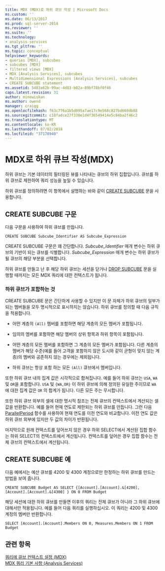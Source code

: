 ```yaml
---
title: MDX (MDX)로 하위 큐브 작성 | Microsoft Docs
ms.custom: ''
ms.date: 06/13/2017
ms.prod: sql-server-2014
ms.reviewer: ''
ms.suite: ''
ms.technology:
- analysis-services
ms.tgt_pltfrm: ''
ms.topic: conceptual
helpviewer_keywords:
- queries [MDX], subcubes
- subcubes [MDX]
- filtered views [MDX]
- MDX [Analysis Services], subcubes
- Multidimensional Expressions [Analysis Services], subcubes
- CREATE SUBCUBE statement
ms.assetid: 5403a62b-99ac-4d83-b02a-89bf78bf0f46
caps.latest.revision: 31
author: minewiskan
ms.author: owend
manager: craigg
ms.openlocfilehash: f63c776a1b5d095a7ae17c9e568c827bd660db88
ms.sourcegitcommit: c18fadce27f330e1d4f36549414e5c84ba2f46c2
ms.translationtype: MT
ms.contentlocale: ko-KR
ms.lasthandoff: 07/02/2018
ms.locfileid: "37178940"
---
```

# <a name="building-subcubes-in-mdx-mdx"></a>MDX로 하위 큐브 작성(MDX)
  하위 큐브는 기본 데이터의 필터링된 뷰를 나타내는 큐브의 하위 집합입니다. 큐브를 하위 큐브로 제한하여 쿼리 성능을 높일 수 있습니다.  
  
 하위 큐브를 정의하려면 이 항목에서 설명하는 바와 같이 [CREATE SUBCUBE](/sql/mdx/mdx-data-definition-create-subcube) 문을 사용합니다.  
  
## <a name="create-subcube-syntax"></a>CREATE SUBCUBE 구문  
 다음 구문을 사용하여 하위 큐브를 만듭니다.  
  
```  
CREATE SUBCUBE Subcube_Identifier AS Subcube_Expression  
```  
  
 CREATE SUBCUBE 구문은 꽤 간단합니다. *Subcube_Identifier* 매개 변수는 하위 큐브의 기반이 되는 큐브를 식별합니다. *Subcube_Expression* 매개 변수는 하위 큐브가 될 큐브의 해당 부분을 선택합니다.  
  
 하위 큐브를 만들고 난 후 해당 하위 큐브는 세션을 닫거나 [DROP SUBCUBE](/sql/mdx/mdx-data-definition-drop-subcube) 문을 실행할 때까지는 모든 MDX 쿼리에 대한 컨텍스트가 됩니다.  
  
### <a name="what-a-subcube-contains"></a>하위 큐브가 포함하는 것  
 CREATE SUBCUBE 문은 간단하게 사용할 수 있지만 이 문 자체가 하위 큐브의 일부가 되는 멤버들을 모두 명시적으로 표시하지는 않습니다. 하위 큐브를 정의할 때 다음 규칙을 적용합니다.  
  
-   어떤 계층의 `(All)` 멤버를 포함하면 해당 계층의 모든 멤버가 포함됩니다.  
  
-   임의의 멤버를 포함하면 해당 멤버의 상위 항목과 하위 항목이 포함됩니다.  
  
-   어떤 계층의 모든 멤버를 포함하면 그 계층의 모든 멤버가 포함됩니다. 다른 계층의 멤버가 해당 수준(예를 들어 고객을 포함하지 않은 도시와 같이 균형이 맞지 않는 계층)의 멤버와 공존하지 않는 경우에는 제외됩니다.  
  
-   하위 큐브는 항상 포함 하는 모든 `(All)` 큐브에서 멤버입니다.  
  
 또한 하위 큐브 내의 집계 값은 시각적으로 합쳐집니다. 예를 들어 하위 큐브는 `USA`, `WA`및 `OR`을 포함합니다. `USA` 및 `{WA,OR}` 이 하위 큐브에 의해 정의된 유일한 주이므로 `WA` 에 대한 집계 값은 `OR` 의 합계가 됩니다. 다른 모든 주는 무시합니다.  
  
 또한 하위 큐브 외부의 셀에 대한 명시적 참조는 전체 큐브의 컨텍스트에서 계산되는 셀 값을 반환합니다. 예를 들어 현재 연도로 제한되는 하위 큐브를 만듭니다. 그런 다음 [ParallelPeriod](/sql/mdx/parallelperiod-mdx) 함수를 사용하여 현재 연도를 이전 연도와 비교합니다. 이전 연도 값은 하위 큐브 외부에 있지만 두 값의 차이가 반환됩니다.  
  
 마지막으로 원래 컨텍스트를 덮어쓰지 않은 경우 하위 SELECT에서 계산된 집합 함수는 하위 SELECT의 컨텍스트에서 계산됩니다. 컨텍스트를 덮어쓴 경우 집합 함수는 전체 큐브의 컨텍스트에서 계산됩니다.  
  
## <a name="create-subcube-example"></a>CREATE SUBCUBE 예  
 다음 예에서는 예산 큐브를 4200 및 4300 계정으로만 한정하는 하위 큐브를 만드는 방법을 보여 줍니다.  
  
 `CREATE SUBCUBE Budget AS SELECT {[Account].[Account].&[4200], [Account].[Account].&[4300] } ON 0 FROM Budget`  
  
 해당 세션에 대한 하위 큐브를 만들면 이후의 쿼리는 전체 큐브가 아니라 그 하위 큐브에 대해서만 적용됩니다. 예를 들어 다음 쿼리를 실행하십시오. 이 쿼리는 4200 및 4300 계정의 멤버만 반환합니다.  
  
 `SELECT [Account].[Account].Members ON 0, Measures.Members ON 1 FROM Budget`  
  
## <a name="see-also"></a>관련 항목  
 [쿼리에 큐브 컨텍스트 설정 &#40;MDX&#41;](establishing-cube-context-in-a-query-mdx.md)   
 [MDX 쿼리 기본 사항 &#40;Analysis Services&#41;](mdx-query-fundamentals-analysis-services.md)  
  
  
